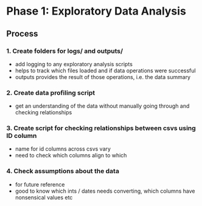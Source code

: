 # Phase 1: Exploratory Data Analysis 

## Process

### 1. Create folders for logs/ and outputs/

- add logging to any exploratory analysis scripts
- helps to track which files loaded and if data operations were successful
- outputs provides the result of those operations, i.e. the data summary

### 2. Create data profiling script

- get an understanding of the data without manually going through and checking relationships 

### 3. Create script for checking relationships between csvs using ID column

- name for id columns across csvs vary 
- need to check which columns align to which

### 4. Check assumptions about the data

- for future reference
- good to know which ints / dates needs converting, which columns have nonsensical values etc